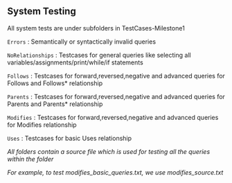 ## System Testing

All system tests are under subfolders in TestCases-Milestone1

```Errors``` : Semantically or syntactically invalid queries

```NoRelationships``` : Testcases for general queries like selecting all variables/assignments/print/while/if statements

```Follows``` : Testcases for forward,reversed,negative and advanced queries for Follows and Follows* relationship

```Parents``` : Testcases for forward,reversed,negative and advanced queries for Parents and Parents* relationship

```Modifies``` : Testcases for forward,reversed,negative and advanced queries for Modifies relationship

```Uses``` : Testcases for basic Uses relationship

_All folders contain a source file which is used for testing all the queries within the folder_

_For example, to test modifies_basic_queries.txt, we use modifies_source.txt_




